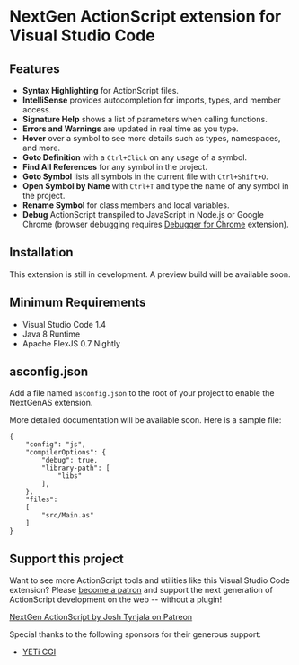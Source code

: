 # NextGen ActionScript extension for Visual Studio Code

## Features

* **Syntax Highlighting** for ActionScript files.
* **IntelliSense** provides autocompletion for imports, types, and member access.
* **Signature Help** shows a list of parameters when calling functions.
* **Errors and Warnings** are updated in real time as you type.
* **Hover** over a symbol to see more details such as types, namespaces, and more.
* **Goto Definition** with a `Ctrl+Click` on any usage of a symbol.
* **Find All References** for any symbol in the project.
* **Goto Symbol** lists all symbols in the current file with `Ctrl+Shift+O`.
* **Open Symbol by Name** with `Ctrl+T` and type the name of any symbol in the project.
* **Rename Symbol** for class members and local variables.
* **Debug** ActionScript transpiled to JavaScript in Node.js or Google Chrome (browser debugging requires [Debugger for Chrome](https://marketplace.visualstudio.com/items?itemName=msjsdiag.debugger-for-chrome) extension).

## Installation

This extension is still in development. A preview build will be available soon.

## Minimum Requirements

* Visual Studio Code 1.4
* Java 8 Runtime
* Apache FlexJS 0.7 Nightly

## asconfig.json

Add a file named `asconfig.json` to the root of your project to enable the NextGenAS extension.

More detailed documentation will be available soon. Here is a sample file:

	{
		"config": "js",
		"compilerOptions": {
			"debug": true,
			"library-path": [
				"libs"
			],
		},
		"files":
		[
			"src/Main.as"
		]
	}

## Support this project

Want to see more ActionScript tools and utilities like this Visual Studio Code extension? Please [become a patron](http://patreon.com/josht) and support the next generation of ActionScript development on the web -- without a plugin!

[NextGen ActionScript by Josh Tynjala on Patreon](http://patreon.com/josht)

Special thanks to the following sponsors for their generous support:

* [YETi CGI](http://yeticgi.com/)